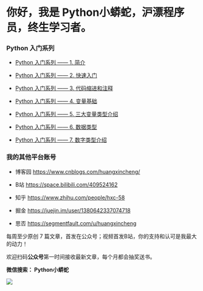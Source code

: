 # 你好，我是 Python小蟒蛇，沪漂程序员，终生学习者。


### Python 入门系列


- [Python 入门系列 —— 1. 简介](https://mp.weixin.qq.com/s?__biz=MzU2ODcyMjQyOA==&mid=2247484709&idx=1&sn=0cbb2c1decf4bc59268b1aebeb529a38&chksm=fc88d3b6cbff5aa03d9e6f613c1d3464aa4b885c61f5cee4006cedbc9e0a0843e605835d5285&token=1728547473&lang=zh_CN#rd)


- [Python 入门系列 —— 2. 快速入门](https://mp.weixin.qq.com/s?__biz=MzU2ODcyMjQyOA==&mid=2247484763&idx=1&sn=2fa5b7fde7980db24edd340effa8e1d3&chksm=fc88d3c8cbff5ade21975203ae86ab6000ae527f028fd161d4c0bdf20f3f5ed75c2e1af51879&token=432862682&lang=zh_CN#rd)

- [Python 入门系列 —— 3. 代码缩进和注释](https://mp.weixin.qq.com/s?__biz=MzU2ODcyMjQyOA==&mid=2247484830&idx=1&sn=a8a174b7913e5601af4ad461e326f787&chksm=fc88d30dcbff5a1b5c5233f3957d054e169725381194c72ab9e6162e4a264e5ad5cda4ec3460&token=432862682&lang=zh_CN#rd)

- [Python 入门系列 —— 4. 变量基础](https://mp.weixin.qq.com/s?__biz=MzU2ODcyMjQyOA==&mid=2247484830&idx=2&sn=38167b2fe5e11530de4cf11aea90c62b&chksm=fc88d30dcbff5a1b3a57be90dc139f73e04dbcf21fd90ecb275434696a637b66e79ee2484065&token=432862682&lang=zh_CN#rd)

- [Python 入门系列 —— 5. 三大变量类型介绍](https://mp.weixin.qq.com/s?__biz=MzU2ODcyMjQyOA==&mid=2247484830&idx=3&sn=0828d4d0269dc9457dd3fc6b11743e67&chksm=fc88d30dcbff5a1b339e0191f1735fbe91d4cfc55c7764e2cfd4c11218566994512e01b8c620&token=432862682&lang=zh_CN#rd)

- [Python 入门系列 —— 6. 数据类型](https://mp.weixin.qq.com/s?__biz=MzU2ODcyMjQyOA==&mid=2247484830&idx=4&sn=3ce55a81b8741b754f23a1046ca86e41&chksm=fc88d30dcbff5a1b09345787117c216d32ef0d181e8453324087e36df006e4f9f87de5a8048d&token=432862682&lang=zh_CN#rd)

- [Python 入门系列 —— 7. 数字类型介绍](https://mp.weixin.qq.com/s?__biz=MzU2ODcyMjQyOA==&mid=2247484830&idx=5&sn=7fbc5e74c95c806193d0aede94c8e85f&chksm=fc88d30dcbff5a1bcf0fbfaac539cad57b1ff220d70d50a837b1c3047b88cf8d9d97094ab1e2&token=432862682&lang=zh_CN#rd)


### 我的其他平台账号


* 博客园   https://www.cnblogs.com/huangxincheng/

* B站     https://space.bilibili.com/409524162

* 知乎    https://www.zhihu.com/people/hxc-58

* 掘金   https://juejin.im/user/1380642337074718

* 思否   https://segmentfault.com/u/huangxincheng


每周至少原创 7 篇文章，首发在公众号；视频首发B站，你的支持和认可是我最大的动力！  


欢迎扫码**公众号**第一时间接收最新文章，每个月都会抽奖送书。


**微信搜索： Python小蟒蛇**


<a name="公众号"></a>


![](https://huangxincheng.oss-cn-hangzhou.aliyuncs.com/img/qrcode_for_gh_c5bc91a6c25b_258.jpg)


